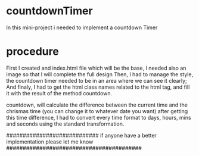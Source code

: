 # countdownTimer

In this mini-project
i needed to implement a countdown Timer

# procedure 

First I created and index.html file which will be the base, I needed also an image so that I will complete the full design
Then, I had to manage the style, the countdown timer needed to be in an area where we can see it clearly;
And finaly, I had to get the html class names related to the html tag, and fill it with the result of the method countdown.

countdown, will calculate the difference between the current time and the chrismas time (you can change it to whatever date you want)
after getting this time difference, I had to convert every time format to days, hours, mins and seconds using the standard transformation.


############################ if anyone have a better implementation please let me know #########################################

